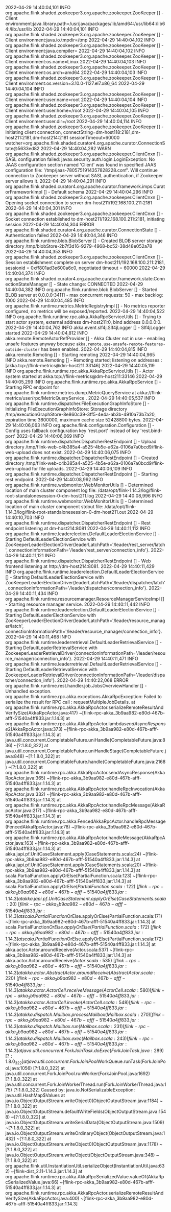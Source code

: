 



2022-04-29 14:40:04,101 INFO  org.apache.flink.shaded.zookeeper3.org.apache.zookeeper.ZooKeeper [] - Client environment:java.library.path=/usr/java/packages/lib/amd64:/usr/lib64:/lib64:/lib:/usr/lib
2022-04-29 14:40:04,101 INFO  org.apache.flink.shaded.zookeeper3.org.apache.zookeeper.ZooKeeper [] - Client environment:java.io.tmpdir=/tmp
2022-04-29 14:40:04,102 INFO  org.apache.flink.shaded.zookeeper3.org.apache.zookeeper.ZooKeeper [] - Client environment:java.compiler=<NA>
2022-04-29 14:40:04,102 INFO  org.apache.flink.shaded.zookeeper3.org.apache.zookeeper.ZooKeeper [] - Client environment:os.name=Linux
2022-04-29 14:40:04,103 INFO  org.apache.flink.shaded.zookeeper3.org.apache.zookeeper.ZooKeeper [] - Client environment:os.arch=amd64
2022-04-29 14:40:04,103 INFO  org.apache.flink.shaded.zookeeper3.org.apache.zookeeper.ZooKeeper [] - Client environment:os.version=3.10.0-1127.el7.x86_64
2022-04-29 14:40:04,104 INFO  org.apache.flink.shaded.zookeeper3.org.apache.zookeeper.ZooKeeper [] - Client environment:user.name=root
2022-04-29 14:40:04,104 INFO  org.apache.flink.shaded.zookeeper3.org.apache.zookeeper.ZooKeeper [] - Client environment:user.home=/root
2022-04-29 14:40:04,105 INFO  org.apache.flink.shaded.zookeeper3.org.apache.zookeeper.ZooKeeper [] - Client environment:user.dir=/root
2022-04-29 14:40:04,114 INFO  org.apache.flink.shaded.zookeeper3.org.apache.zookeeper.ZooKeeper [] - Initiating client connection, connectString=dm-host118:2181,dm-host211:2181,dm-host214:2181 sessionTimeout=60000 watcher=org.apache.flink.shaded.curator4.org.apache.curator.ConnectionState@5633ed82
2022-04-29 14:40:04,282 WARN  org.apache.flink.shaded.zookeeper3.org.apache.zookeeper.ClientCnxn [] - SASL configuration failed: javax.security.auth.login.LoginException: No JAAS configuration section named 'Client' was found in specified JAAS configuration file: '/tmp/jaas-7805751914357828228.conf'. Will continue connection to Zookeeper server without SASL authentication, if Zookeeper server allows it.
2022-04-29 14:40:04,291 INFO  org.apache.flink.shaded.curator4.org.apache.curator.framework.imps.CuratorFrameworkImpl [] - Default schema
2022-04-29 14:40:04,296 INFO  org.apache.flink.shaded.zookeeper3.org.apache.zookeeper.ClientCnxn [] - Opening socket connection to server dm-host211/192.168.100.211:2181
2022-04-29 14:40:04,301 INFO  org.apache.flink.shaded.zookeeper3.org.apache.zookeeper.ClientCnxn [] - Socket connection established to dm-host211/192.168.100.211:2181, initiating session
2022-04-29 14:40:04,304 ERROR org.apache.flink.shaded.curator4.org.apache.curator.ConnectionState [] - Authentication failed
2022-04-29 14:40:04,346 INFO  org.apache.flink.runtime.blob.BlobServer                     [] - Created BLOB server storage directory /tmp/blobStore-2b7f3d16-9279-4968-bc52-38d48e052a78
2022-04-29 14:40:04,353 INFO  org.apache.flink.shaded.zookeeper3.org.apache.zookeeper.ClientCnxn [] - Session establishment complete on server dm-host211/192.168.100.211:2181, sessionid = 0xff801ad3e600a6c0, negotiated timeout = 60000
2022-04-29 14:40:04,374 INFO  org.apache.flink.shaded.curator4.org.apache.curator.framework.state.ConnectionStateManager [] - State change: CONNECTED
2022-04-29 14:40:04,382 INFO  org.apache.flink.runtime.blob.BlobServer                     [] - Started BLOB server at 0.0.0.0:34111 - max concurrent requests: 50 - max backlog: 1000
2022-04-29 14:40:04,485 INFO  org.apache.flink.runtime.metrics.MetricRegistryImpl          [] - No metrics reporter configured, no metrics will be exposed/reported.
2022-04-29 14:40:04,522 INFO  org.apache.flink.runtime.rpc.akka.AkkaRpcServiceUtils        [] - Trying to start actor system, external address dm-host211:0, bind address 0.0.0.0:0.
2022-04-29 14:40:04,762 INFO  akka.event.slf4j.Slf4jLogger                                 [] - Slf4jLogger started
2022-04-29 14:40:04,812 INFO  akka.remote.RemoteActorRefProvider                           [] - Akka Cluster not in use - enabling unsafe features anyway because `akka.remote.use-unsafe-remote-features-outside-cluster` has been enabled.
2022-04-29 14:40:04,815 INFO  akka.remote.Remoting                                         [] - Starting remoting
2022-04-29 14:40:04,965 INFO  akka.remote.Remoting                                         [] - Remoting started; listening on addresses :[akka.tcp://flink-metrics@dm-host211:33146]
2022-04-29 14:40:05,119 INFO  org.apache.flink.runtime.rpc.akka.AkkaRpcServiceUtils        [] - Actor system started at akka.tcp://flink-metrics@dm-host211:33146
2022-04-29 14:40:05,299 INFO  org.apache.flink.runtime.rpc.akka.AkkaRpcService             [] - Starting RPC endpoint for org.apache.flink.runtime.metrics.dump.MetricQueryService at akka://flink-metrics/user/rpc/MetricQueryService .
2022-04-29 14:40:05,537 INFO  org.apache.flink.runtime.dispatcher.FileExecutionGraphInfoStore [] - Initializing FileExecutionGraphInfoStore: Storage directory /tmp/executionGraphStore-8e860c39-3ff5-4e4a-ab3b-4910a73b7a20, expiration time 3600000, maximum cache size 52428800 bytes.
2022-04-29 14:40:06,063 INFO  org.apache.flink.configuration.Configuration                 [] - Config uses fallback configuration key 'rest.port' instead of key 'rest.bind-port'
2022-04-29 14:40:06,069 INFO  org.apache.flink.runtime.dispatcher.DispatcherRestEndpoint   [] - Upload directory /tmp/flink-web-c4b385a4-a525-4b5e-a62a-0106a7a0bcd9/flink-web-upload does not exist.
2022-04-29 14:40:06,075 INFO  org.apache.flink.runtime.dispatcher.DispatcherRestEndpoint   [] - Created directory /tmp/flink-web-c4b385a4-a525-4b5e-a62a-0106a7a0bcd9/flink-web-upload for file uploads.
2022-04-29 14:40:06,109 INFO  org.apache.flink.runtime.dispatcher.DispatcherRestEndpoint   [] - Starting rest endpoint.
2022-04-29 14:40:08,992 INFO  org.apache.flink.runtime.webmonitor.WebMonitorUtils          [] - Determined location of main cluster component log file: /data/opt/flink-1.14.3/log/flink-root-standalonesession-0-dm-host211.log
2022-04-29 14:40:08,996 INFO  org.apache.flink.runtime.webmonitor.WebMonitorUtils          [] - Determined location of main cluster component stdout file: /data/opt/flink-1.14.3/log/flink-root-standalonesession-0-dm-host211.out
2022-04-29 14:40:10,703 INFO  org.apache.flink.runtime.dispatcher.DispatcherRestEndpoint   [] - Rest endpoint listening at dm-host214:8081
2022-04-29 14:40:11,112 INFO  org.apache.flink.runtime.leaderelection.DefaultLeaderElectionService [] - Starting DefaultLeaderElectionService with ZooKeeperLeaderElectionDriver{leaderLatchPath='/leader/rest_server/latch', connectionInformationPath='/leader/rest_server/connection_info'}.
2022-04-29 14:40:11,121 INFO  org.apache.flink.runtime.dispatcher.DispatcherRestEndpoint   [] - Web frontend listening at http://dm-host214:8081.
2022-04-29 14:40:11,429 INFO  org.apache.flink.runtime.leaderelection.DefaultLeaderElectionService [] - Starting DefaultLeaderElectionService with ZooKeeperLeaderElectionDriver{leaderLatchPath='/leader/dispatcher/latch', connectionInformationPath='/leader/dispatcher/connection_info'}.
2022-04-29 14:40:11,434 INFO  org.apache.flink.runtime.resourcemanager.ResourceManagerServiceImpl [] - Starting resource manager service.
2022-04-29 14:40:11,442 INFO  org.apache.flink.runtime.leaderelection.DefaultLeaderElectionService [] - Starting DefaultLeaderElectionService with ZooKeeperLeaderElectionDriver{leaderLatchPath='/leader/resource_manager/latch', connectionInformationPath='/leader/resource_manager/connection_info'}.
2022-04-29 14:40:11,468 INFO  org.apache.flink.runtime.leaderretrieval.DefaultLeaderRetrievalService [] - Starting DefaultLeaderRetrievalService with ZookeeperLeaderRetrievalDriver{connectionInformationPath='/leader/resource_manager/connection_info'}.
2022-04-29 14:40:11,471 INFO  org.apache.flink.runtime.leaderretrieval.DefaultLeaderRetrievalService [] - Starting DefaultLeaderRetrievalService with ZookeeperLeaderRetrievalDriver{connectionInformationPath='/leader/dispatcher/connection_info'}.
2022-04-29 14:40:22,068 ERROR org.apache.flink.runtime.rest.handler.job.JobsOverviewHandler [] - Unhandled exception.
org.apache.flink.runtime.rpc.akka.exceptions.AkkaRpcException: Failed to serialize the result for RPC call : requestMultipleJobDetails.
	at org.apache.flink.runtime.rpc.akka.AkkaRpcActor.serializeRemoteResultAndVerifySize(AkkaRpcActor.java:417) ~[flink-rpc-akka_3b9aa982-e80d-467b-afff-51540a4ff833.jar:1.14.3]
	at org.apache.flink.runtime.rpc.akka.AkkaRpcActor.lambda$sendAsyncResponse$2(AkkaRpcActor.java:373) ~[flink-rpc-akka_3b9aa982-e80d-467b-afff-51540a4ff833.jar:1.14.3]
	at java.util.concurrent.CompletableFuture.uniHandle(CompletableFuture.java:836) ~[?:1.8.0_322]
	at java.util.concurrent.CompletableFuture.uniHandleStage(CompletableFuture.java:848) ~[?:1.8.0_322]
	at java.util.concurrent.CompletableFuture.handle(CompletableFuture.java:2168) ~[?:1.8.0_322]
	at org.apache.flink.runtime.rpc.akka.AkkaRpcActor.sendAsyncResponse(AkkaRpcActor.java:365) ~[flink-rpc-akka_3b9aa982-e80d-467b-afff-51540a4ff833.jar:1.14.3]
	at org.apache.flink.runtime.rpc.akka.AkkaRpcActor.handleRpcInvocation(AkkaRpcActor.java:332) ~[flink-rpc-akka_3b9aa982-e80d-467b-afff-51540a4ff833.jar:1.14.3]
	at org.apache.flink.runtime.rpc.akka.AkkaRpcActor.handleRpcMessage(AkkaRpcActor.java:217) ~[flink-rpc-akka_3b9aa982-e80d-467b-afff-51540a4ff833.jar:1.14.3]
	at org.apache.flink.runtime.rpc.akka.FencedAkkaRpcActor.handleRpcMessage(FencedAkkaRpcActor.java:78) ~[flink-rpc-akka_3b9aa982-e80d-467b-afff-51540a4ff833.jar:1.14.3]
	at org.apache.flink.runtime.rpc.akka.AkkaRpcActor.handleMessage(AkkaRpcActor.java:163) ~[flink-rpc-akka_3b9aa982-e80d-467b-afff-51540a4ff833.jar:1.14.3]
	at akka.japi.pf.UnitCaseStatement.apply(CaseStatements.scala:24) ~[flink-rpc-akka_3b9aa982-e80d-467b-afff-51540a4ff833.jar:1.14.3]
	at akka.japi.pf.UnitCaseStatement.apply(CaseStatements.scala:20) ~[flink-rpc-akka_3b9aa982-e80d-467b-afff-51540a4ff833.jar:1.14.3]
	at scala.PartialFunction.applyOrElse(PartialFunction.scala:123) ~[flink-rpc-akka_3b9aa982-e80d-467b-afff-51540a4ff833.jar:1.14.3]
	at scala.PartialFunction.applyOrElse$(PartialFunction.scala:122) ~[flink-rpc-akka_3b9aa982-e80d-467b-afff-51540a4ff833.jar:1.14.3]
	at akka.japi.pf.UnitCaseStatement.applyOrElse(CaseStatements.scala:20) ~[flink-rpc-akka_3b9aa982-e80d-467b-afff-51540a4ff833.jar:1.14.3]
	at scala.PartialFunction$OrElse.applyOrElse(PartialFunction.scala:171) ~[flink-rpc-akka_3b9aa982-e80d-467b-afff-51540a4ff833.jar:1.14.3]
	at scala.PartialFunction$OrElse.applyOrElse(PartialFunction.scala:172) ~[flink-rpc-akka_3b9aa982-e80d-467b-afff-51540a4ff833.jar:1.14.3]
	at scala.PartialFunction$OrElse.applyOrElse(PartialFunction.scala:172) ~[flink-rpc-akka_3b9aa982-e80d-467b-afff-51540a4ff833.jar:1.14.3]
	at akka.actor.Actor.aroundReceive(Actor.scala:537) ~[flink-rpc-akka_3b9aa982-e80d-467b-afff-51540a4ff833.jar:1.14.3]
	at akka.actor.Actor.aroundReceive$(Actor.scala:535) ~[flink-rpc-akka_3b9aa982-e80d-467b-afff-51540a4ff833.jar:1.14.3]
	at akka.actor.AbstractActor.aroundReceive(AbstractActor.scala:220) ~[flink-rpc-akka_3b9aa982-e80d-467b-afff-51540a4ff833.jar:1.14.3]
	at akka.actor.ActorCell.receiveMessage(ActorCell.scala:580) [flink-rpc-akka_3b9aa982-e80d-467b-afff-51540a4ff833.jar:1.14.3]
	at akka.actor.ActorCell.invoke(ActorCell.scala:548) [flink-rpc-akka_3b9aa982-e80d-467b-afff-51540a4ff833.jar:1.14.3]
	at akka.dispatch.Mailbox.processMailbox(Mailbox.scala:270) [flink-rpc-akka_3b9aa982-e80d-467b-afff-51540a4ff833.jar:1.14.3]
	at akka.dispatch.Mailbox.run(Mailbox.scala:231) [flink-rpc-akka_3b9aa982-e80d-467b-afff-51540a4ff833.jar:1.14.3]
	at akka.dispatch.Mailbox.exec(Mailbox.scala:243) [flink-rpc-akka_3b9aa982-e80d-467b-afff-51540a4ff833.jar:1.14.3]
	at java.util.concurrent.ForkJoinTask.doExec(ForkJoinTask.java:289) [?:1.8.0_322]
	at java.util.concurrent.ForkJoinPool$WorkQueue.runTask(ForkJoinPool.java:1056) [?:1.8.0_322]
	at java.util.concurrent.ForkJoinPool.runWorker(ForkJoinPool.java:1692) [?:1.8.0_322]
	at java.util.concurrent.ForkJoinWorkerThread.run(ForkJoinWorkerThread.java:175) [?:1.8.0_322]
Caused by: java.io.NotSerializableException: java.util.HashMap$Values
	at java.io.ObjectOutputStream.writeObject0(ObjectOutputStream.java:1184) ~[?:1.8.0_322]
	at java.io.ObjectOutputStream.defaultWriteFields(ObjectOutputStream.java:1548) ~[?:1.8.0_322]
	at java.io.ObjectOutputStream.writeSerialData(ObjectOutputStream.java:1509) ~[?:1.8.0_322]
	at java.io.ObjectOutputStream.writeOrdinaryObject(ObjectOutputStream.java:1432) ~[?:1.8.0_322]
	at java.io.ObjectOutputStream.writeObject0(ObjectOutputStream.java:1178) ~[?:1.8.0_322]
	at java.io.ObjectOutputStream.writeObject(ObjectOutputStream.java:348) ~[?:1.8.0_322]
	at org.apache.flink.util.InstantiationUtil.serializeObject(InstantiationUtil.java:632) ~[flink-dist_2.11-1.14.3.jar:1.14.3]
	at org.apache.flink.runtime.rpc.akka.AkkaRpcSerializedValue.valueOf(AkkaRpcSerializedValue.java:66) ~[flink-rpc-akka_3b9aa982-e80d-467b-afff-51540a4ff833.jar:1.14.3]
	at org.apache.flink.runtime.rpc.akka.AkkaRpcActor.serializeRemoteResultAndVerifySize(AkkaRpcActor.java:400) ~[flink-rpc-akka_3b9aa982-e80d-467b-afff-51540a4ff833.jar:1.14.3]